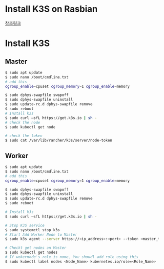 Install K3S on Rasbian
===

[참조링크](https://medium.com/thinkport/how-to-build-a-raspberry-pi-kubernetes-cluster-with-k3s-76224788576c)

# Install K3S

## Master
```bash
$ sudo apt update
$ sudo nano /boot/cmdline.txt
# add this
cgroup_enable=cpuset cgroup_memory=1 cgroup_enable=memory

$ sudo dphys-swapfile swapoff
$ sudo dphys-swapfile uninstall
$ sudo update-rc.d dphys-swapfile remove
$ sudo reboot
# Install k3s
$ sudo curl –sfL https://get.k3s.io | sh -
# check the node
$ sudo kubectl get node

# check the token
$ sudo cat /var/lib/rancher/k3s/server/node-token
```

## Worker
```bash
$ sudo apt update
$ sudo nano /boot/cmdline.txt
# add this
cgroup_enable=cpuset cgroup_memory=1 cgroup_enable=memory

$ sudo dphys-swapfile swapoff
$ sudo dphys-swapfile uninstall
$ sudo update-rc.d dphys-swapfile remove
$ sudo reboot

# Install k3s
$ sudo curl –sfL https://get.k3s.io | sh -

# Stop K3S service
$ sudo systemctl stop k3s
# Start Add Worker Node to Master
$ sudo k3s agent --server https://<ip_address>:<port> --token <master_token> --node-name <NODE_NAME>

# Checkt get nodes on Master
$ sudo kubectl get nodes
# If wokernode's role is none, You shoudl add role using this
$ sudo kubectl label nodes <Node_Name> kubernetes.io/role=<Role_Name>
```


